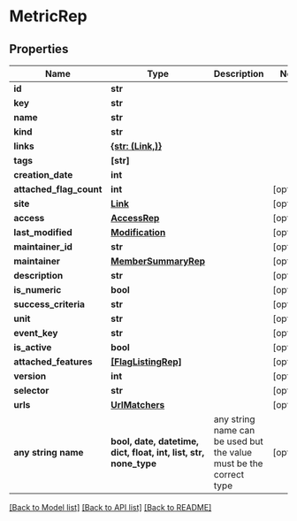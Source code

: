 # MetricRep


## Properties
Name | Type | Description | Notes
------------ | ------------- | ------------- | -------------
**id** | **str** |  | 
**key** | **str** |  | 
**name** | **str** |  | 
**kind** | **str** |  | 
**links** | [**{str: (Link,)}**](Link.md) |  | 
**tags** | **[str]** |  | 
**creation_date** | **int** |  | 
**attached_flag_count** | **int** |  | [optional] 
**site** | [**Link**](Link.md) |  | [optional] 
**access** | [**AccessRep**](AccessRep.md) |  | [optional] 
**last_modified** | [**Modification**](Modification.md) |  | [optional] 
**maintainer_id** | **str** |  | [optional] 
**maintainer** | [**MemberSummaryRep**](MemberSummaryRep.md) |  | [optional] 
**description** | **str** |  | [optional] 
**is_numeric** | **bool** |  | [optional] 
**success_criteria** | **str** |  | [optional] 
**unit** | **str** |  | [optional] 
**event_key** | **str** |  | [optional] 
**is_active** | **bool** |  | [optional] 
**attached_features** | [**[FlagListingRep]**](FlagListingRep.md) |  | [optional] 
**version** | **int** |  | [optional] 
**selector** | **str** |  | [optional] 
**urls** | [**UrlMatchers**](UrlMatchers.md) |  | [optional] 
**any string name** | **bool, date, datetime, dict, float, int, list, str, none_type** | any string name can be used but the value must be the correct type | [optional]

[[Back to Model list]](../README.md#documentation-for-models) [[Back to API list]](../README.md#documentation-for-api-endpoints) [[Back to README]](../README.md)


